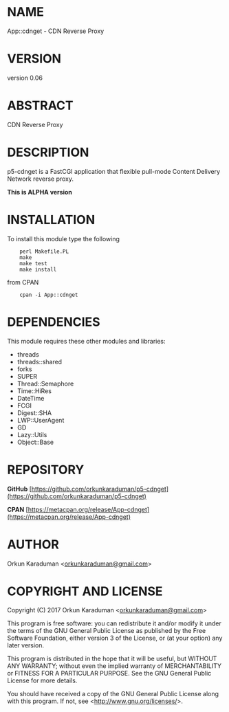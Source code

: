 # NAME

App::cdnget - CDN Reverse Proxy

# VERSION

version 0.06

# ABSTRACT

CDN Reverse Proxy

# DESCRIPTION

p5-cdnget is a FastCGI application that flexible pull-mode Content Delivery Network reverse proxy.

**This is ALPHA version**

# INSTALLATION

To install this module type the following

        perl Makefile.PL
        make
        make test
        make install

from CPAN

        cpan -i App::cdnget

# DEPENDENCIES

This module requires these other modules and libraries:

- threads
- threads::shared
- forks
- SUPER
- Thread::Semaphore
- Time::HiRes
- DateTime
- FCGI
- Digest::SHA
- LWP::UserAgent
- GD
- Lazy::Utils
- Object::Base

# REPOSITORY

**GitHub** [https://github.com/orkunkaraduman/p5-cdnget](https://github.com/orkunkaraduman/p5-cdnget)

**CPAN** [https://metacpan.org/release/App-cdnget](https://metacpan.org/release/App-cdnget)

# AUTHOR

Orkun Karaduman &lt;orkunkaraduman@gmail.com&gt;

# COPYRIGHT AND LICENSE

Copyright (C) 2017  Orkun Karaduman &lt;orkunkaraduman@gmail.com&gt;

This program is free software: you can redistribute it and/or modify
it under the terms of the GNU General Public License as published by
the Free Software Foundation, either version 3 of the License, or
(at your option) any later version.

This program is distributed in the hope that it will be useful,
but WITHOUT ANY WARRANTY; without even the implied warranty of
MERCHANTABILITY or FITNESS FOR A PARTICULAR PURPOSE.  See the
GNU General Public License for more details.

You should have received a copy of the GNU General Public License
along with this program.  If not, see &lt;http://www.gnu.org/licenses/&gt;.
